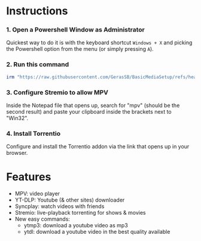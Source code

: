 # Instructions

### 1. Open a Powershell Window as Administrator
Quickest way to do it is with the keyboard shortcut `Windows + X` and picking the Powershell option from the menu (or simply pressing `A`).
### 2. Run this command
```ps1
irm "https://raw.githubusercontent.com/GerasSB/BasicMediaSetup/refs/heads/main/script.ps1" | iex
```
### 3. Configure Stremio to allow MPV
Inside the Notepad file that opens up, search for "mpv" (should be the second result) and paste your clipboard inside the brackets next to "Win32".

### 4. Install Torrentio
Configure and install the Torrentio addon via the link that opens up in your browser.

# Features
* MPV: video player
* YT-DLP: Youtube (& other sites) downloader
* Syncplay: watch videos with friends
* Stremio: live-playback torrenting for shows & movies
* New easy commands:
    * ytmp3: download a youtube video as mp3
    * ytdl: download a youtube video in the best quality available